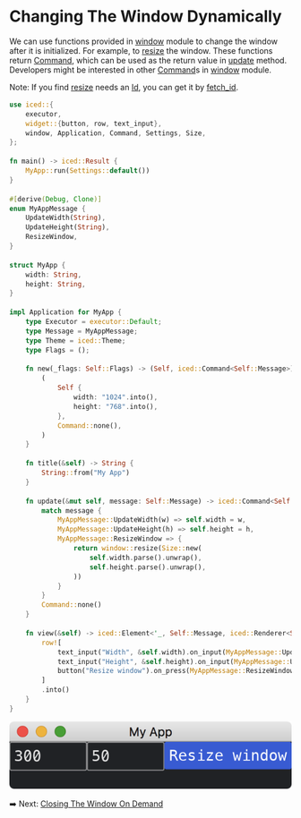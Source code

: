 # Changing The Window Dynamically

We can use functions provided in [window](https://docs.iced.rs/iced/window/index.html) module to change the window after it is initialized.
For example, to [resize](https://docs.iced.rs/iced/window/fn.resize.html) the window.
These functions return [Command](https://docs.iced.rs/iced/struct.Command.html), which can be used as the return value in [update](https://docs.iced.rs/iced/application/trait.Application.html#tymethod.update) method.
Developers might be interested in other [Command](https://docs.iced.rs/iced/struct.Command.html)s in [window](https://docs.iced.rs/iced/window/index.html) module.

Note: If you find [resize](https://docs.iced.rs/iced/window/fn.resize.html) needs an [Id](https://docs.iced.rs/iced/window/struct.Id.html), you can get it by [fetch_id](https://docs.iced.rs/iced/window/fn.fetch_id.html).

```rust
use iced::{
    executor,
    widget::{button, row, text_input},
    window, Application, Command, Settings, Size,
};

fn main() -> iced::Result {
    MyApp::run(Settings::default())
}

#[derive(Debug, Clone)]
enum MyAppMessage {
    UpdateWidth(String),
    UpdateHeight(String),
    ResizeWindow,
}

struct MyApp {
    width: String,
    height: String,
}

impl Application for MyApp {
    type Executor = executor::Default;
    type Message = MyAppMessage;
    type Theme = iced::Theme;
    type Flags = ();

    fn new(_flags: Self::Flags) -> (Self, iced::Command<Self::Message>) {
        (
            Self {
                width: "1024".into(),
                height: "768".into(),
            },
            Command::none(),
        )
    }

    fn title(&self) -> String {
        String::from("My App")
    }

    fn update(&mut self, message: Self::Message) -> iced::Command<Self::Message> {
        match message {
            MyAppMessage::UpdateWidth(w) => self.width = w,
            MyAppMessage::UpdateHeight(h) => self.height = h,
            MyAppMessage::ResizeWindow => {
                return window::resize(Size::new(
                    self.width.parse().unwrap(),
                    self.height.parse().unwrap(),
                ))
            }
        }
        Command::none()
    }

    fn view(&self) -> iced::Element<'_, Self::Message, iced::Renderer<Self::Theme>> {
        row![
            text_input("Width", &self.width).on_input(MyAppMessage::UpdateWidth),
            text_input("Height", &self.height).on_input(MyAppMessage::UpdateHeight),
            button("Resize window").on_press(MyAppMessage::ResizeWindow),
        ]
        .into()
    }
}
```

![Changing the window dynamically](./pic/changing_the_window_dynamically.png)

:arrow_right:  Next: [Closing The Window On Demand](./closing_the_window_on_demand.md)
